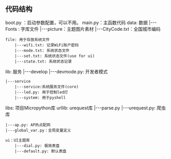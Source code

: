 ## 代码结构
boot.py ：启动参数配置，可以不用。
main.py：主函数代码
data: 数据
    |---Fonts : 字库文件
    |---picture：主题图片素材
    |---CityCode.txt：全国城市编码
    
    file: 用于存放系统文件
        |---wifi.txt: 记录WiFi账户密码
        |---mode.txt: 系统状态文件
        |---set.txt: 系统状态文件(use for ui)
        |---state.txt: 系统状态记录

lib: 服务
    |---develop
        |---devmode.py: 开发者模式
    
    |---service
        |---service:系统服务文件(core)
        |---led.py: 用于控制led灯
        |---system: 用于pyshell

libs: 项目Micropython库
    urllib: urequest库
        |---parse.py
        |---urequest.py: 爬虫库
    
    |---ap.py: AP热点配网
    |---global_var.py：全局变量定义
    
    ui：UI主题库 
        |---dial.py: 极简表盘
        |---default.py: 默认表盘
